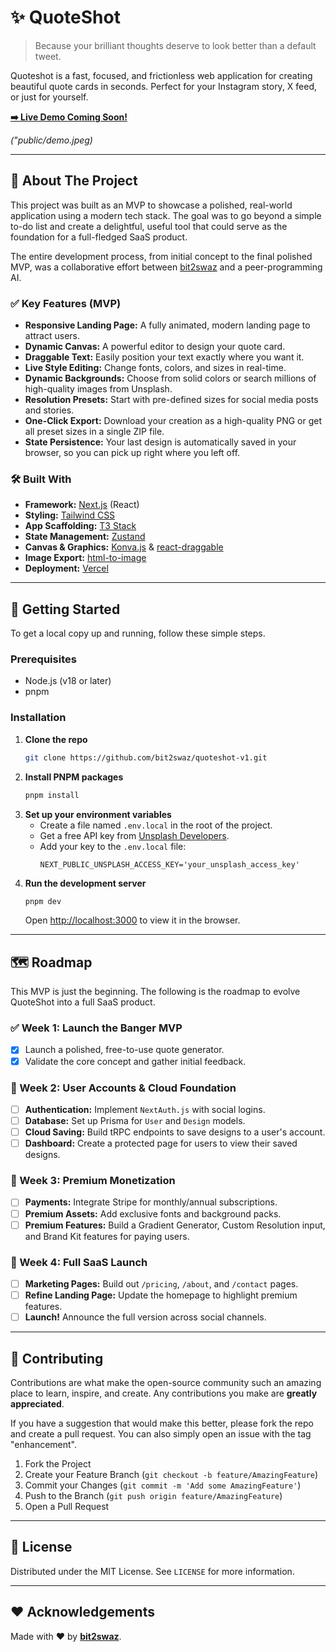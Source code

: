 # ✨ QuoteShot

> Because your brilliant thoughts deserve to look better than a default tweet.

Quoteshot is a fast, focused, and frictionless web application for creating beautiful quote cards in seconds. Perfect for your Instagram story, X feed, or just for yourself.

**[➡️ Live Demo Coming Soon\!](https://quoteshot.vercel.app)**

_("public/demo.jpeg)_

---

## 🎯 About The Project

This project was built as an MVP to showcase a polished, real-world application using a modern tech stack. The goal was to go beyond a simple to-do list and create a delightful, useful tool that could serve as the foundation for a full-fledged SaaS product.

The entire development process, from initial concept to the final polished MVP, was a collaborative effort between [bit2swaz](https://github.com/bit2swaz) and a peer-programming AI.

### ✅ Key Features (MVP)

- **Responsive Landing Page:** A fully animated, modern landing page to attract users.
- **Dynamic Canvas:** A powerful editor to design your quote card.
- **Draggable Text:** Easily position your text exactly where you want it.
- **Live Style Editing:** Change fonts, colors, and sizes in real-time.
- **Dynamic Backgrounds:** Choose from solid colors or search millions of high-quality images from Unsplash.
- **Resolution Presets:** Start with pre-defined sizes for social media posts and stories.
- **One-Click Export:** Download your creation as a high-quality PNG or get all preset sizes in a single ZIP file.
- **State Persistence:** Your last design is automatically saved in your browser, so you can pick up right where you left off.

### 🛠️ Built With

- **Framework:** [Next.js](https://nextjs.org/) (React)
- **Styling:** [Tailwind CSS](https://tailwindcss.com/)
- **App Scaffolding:** [T3 Stack](https://create.t3.gg/)
- **State Management:** [Zustand](https://github.com/pmndrs/zustand)
- **Canvas & Graphics:** [Konva.js](https://konvajs.org/) & [react-draggable](https://github.com/react-grid-layout/react-draggable)
- **Image Export:** [html-to-image](https://github.com/bubkoo/html-to-image)
- **Deployment:** [Vercel](https://vercel.com/)

---

## 🚀 Getting Started

To get a local copy up and running, follow these simple steps.

### Prerequisites

- Node.js (v18 or later)
- pnpm

### Installation

1.  **Clone the repo**
    ```sh
    git clone https://github.com/bit2swaz/quoteshot-v1.git
    ```
2.  **Install PNPM packages**
    ```sh
    pnpm install
    ```
3.  **Set up your environment variables**
    - Create a file named `.env.local` in the root of the project.
    - Get a free API key from [Unsplash Developers](https://unsplash.com/developers).
    - Add your key to the `.env.local` file:
      ```
      NEXT_PUBLIC_UNSPLASH_ACCESS_KEY='your_unsplash_access_key'
      ```
4.  **Run the development server**
    ```sh
    pnpm dev
    ```
    Open [http://localhost:3000](http://localhost:3000) to view it in the browser.

---

## 🗺️ Roadmap

This MVP is just the beginning. The following is the roadmap to evolve QuoteShot into a full SaaS product.

### ✅ Week 1: Launch the Banger MVP

- [x] Launch a polished, free-to-use quote generator.
- [x] Validate the core concept and gather initial feedback.

### 🔲 Week 2: User Accounts & Cloud Foundation

- [ ] **Authentication:** Implement `NextAuth.js` with social logins.
- [ ] **Database:** Set up Prisma for `User` and `Design` models.
- [ ] **Cloud Saving:** Build tRPC endpoints to save designs to a user's account.
- [ ] **Dashboard:** Create a protected page for users to view their saved designs.

### 🔲 Week 3: Premium Monetization

- [ ] **Payments:** Integrate Stripe for monthly/annual subscriptions.
- [ ] **Premium Assets:** Add exclusive fonts and background packs.
- [ ] **Premium Features:** Build a Gradient Generator, Custom Resolution input, and Brand Kit features for paying users.

### 🔲 Week 4: Full SaaS Launch

- [ ] **Marketing Pages:** Build out `/pricing`, `/about`, and `/contact` pages.
- [ ] **Refine Landing Page:** Update the homepage to highlight premium features.
- [ ] **Launch\!** Announce the full version across social channels.

---

## 🤝 Contributing

Contributions are what make the open-source community such an amazing place to learn, inspire, and create. Any contributions you make are **greatly appreciated**.

If you have a suggestion that would make this better, please fork the repo and create a pull request. You can also simply open an issue with the tag "enhancement".

1.  Fork the Project
2.  Create your Feature Branch (`git checkout -b feature/AmazingFeature`)
3.  Commit your Changes (`git commit -m 'Add some AmazingFeature'`)
4.  Push to the Branch (`git push origin feature/AmazingFeature`)
5.  Open a Pull Request

---

## 📄 License

Distributed under the MIT License. See `LICENSE` for more information.

---

## ♥️ Acknowledgements

Made with ❤️ by [**bit2swaz**](https://github.com/bit2swaz).
